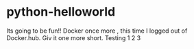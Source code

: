 # python-helloworld
Its going to be fun!!
Docker once more , this time I logged out of Docker.hub. Giv it one more short. Testing 1 2 3
